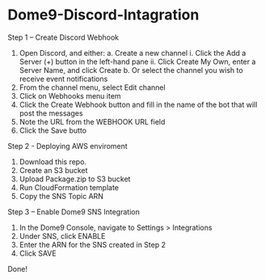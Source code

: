 # Dome9-Discord-Intagration
Step 1 – Create Discord Webhook
  1.	Open Discord, and either:
    a.	Create a new channel
      i.	Click the Add a Server (+) button in the left-hand pane
      ii.	Click Create My Own, enter a Server Name, and click Create
    b.	Or select the channel you wish to receive event notifications
  2.	From the channel menu, select Edit channel
  3.	Click on Webhooks menu item
  4.	Click the Create Webhook button and fill in the name of the bot that will post the messages
  5.	Note the URL from the WEBHOOK URL field
  6.	Click the Save butto

Step 2 - Deploying AWS enviroment
  1. Download this repo.
  2. Create an S3 bucket
  3. Upload Package.zip to S3 bucket
  4. Run CloudFormation template
  5. Copy the SNS Topic ARN

Step 3 – Enable Dome9 SNS Integration

  1.	In the Dome9 Console, navigate to Settings > Integrations
  2.	Under SNS, click ENABLE
  3.	Enter the ARN for the SNS created in Step 2
  4.	Click SAVE

Done!
